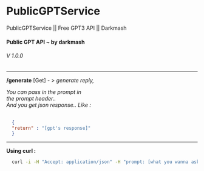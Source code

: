 # PublicGPTService
PublicGPTService || Free GPT3 API || Darkmash


  <h4>Public GPT API ~ by darkmash<br></h4>

<h6>V 1.0.0</h6>
  <hr>

<b>/generate</b> [Get] - > <i>generate reply,<br>

  You can pass in the prompt in<br>
  the prompt header..<br>
  And you get json response.. Like : <br><br></i>
  

```json
  {
  "return" : "[gpt's response]"
  }
```

<hr>

  <b>Using curl :</b>

```sh
  curl -i -H "Accept: application/json" -H "prompt: [what you wanna ask]"  https://main--publicgptservice.repl.co/generate
```  

